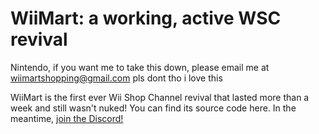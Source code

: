# WiiMart: a working, active WSC revival

Nintendo, if you want me to take this down, please email me at wiimartshopping@gmail.com
pls dont tho i love this

WiiMart is the first ever Wii Shop Channel revival that lasted more than a week and still wasn't nuked!
You can find its source code here.
In the meantime, [join the Discord!](https://dsc.gg/WiiMart)
